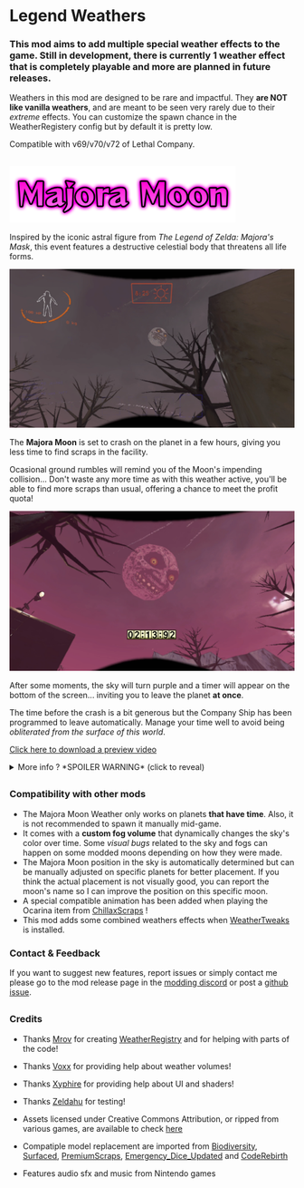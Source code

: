 # Legend Weathers

### This mod aims to add multiple special weather effects to the game. Still in development, there is currently **1 weather** effect that is completely playable and more are planned in future releases.

Weathers in this mod are designed to be rare and impactful. They **are NOT like vanilla weathers**, and are meant to be seen very rarely due to their *extreme* effects. You can customize the spawn chance in the WeatherRegistery config but by default it is pretty low.

Compatible with v69/v70/v72 of Lethal Company.

##

<img src="https://raw.githubusercontent.com/ZigzagAwaka/LegendWeathers/main/Previews/Logos/MajoraMoon-logo.png" width="400"/>

Inspired by the iconic astral figure from *The Legend of Zelda: Majora's Mask*, this event features a destructive celestial body that threatens all life forms.

![Preview](https://raw.githubusercontent.com/ZigzagAwaka/LegendWeathers/main/Previews/Images/MajoraMoon-image1.PNG)

The **Majora Moon** is set to crash on the planet in a few hours, giving you less time to find scraps in the facility.

Ocasional ground rumbles will remind you of the Moon's impending collision... Don't waste any more time as with this weather active, you'll be able to find more scraps than usual, offering a chance to meet the profit quota!

![Preview](https://raw.githubusercontent.com/ZigzagAwaka/LegendWeathers/main/Previews/Images/MajoraMoon-image2.PNG)

After some moments, the sky will turn purple and a timer will appear on the bottom of the screen... inviting you to leave the planet **at once**.

The time before the crash is a bit generous but the Company Ship has been programmed to leave automatically. Manage your time well to avoid being *obliterated from the surface of this world*.

[Click here to download a preview video](https://raw.githubusercontent.com/ZigzagAwaka/LegendWeathers/main/Previews/Videos/MajoraMoon-Preview.mp4)

<details><summary>More info ? *SPOILER WARNING* (click to reveal)</summary>

### Photo taken before disaster :

![Preview](https://raw.githubusercontent.com/ZigzagAwaka/LegendWeathers/main/Previews/Images/MajoraMoon-image3.PNG)
🌚 I hope for you to be in the ship before the last 5 seconds...

### Majora's Mask

![Preview](https://raw.githubusercontent.com/ZigzagAwaka/LegendWeathers/main/Previews/Images/MajoraMoon-image4.PNG)
When the Majora Moon Weather is active, an accursed and dangerous item will spawn inside the facility: the **Majora's Mask**.

While this mask is worth a **HUGE sum** of money, it comes with severe *side effects*... such as **a̷̤̖̾c̷͈̪̐͂c̴̯͐ȇ̷̜̹͗l̷̜͙̑̾e̷̢̙̓r̴̙̊a̵̤̍͐͜t̸̠͉͆͊ỉ̶̖̦͠n̶̤͂g̴͔͎̐̋ ̸̟̅̕t̶̳͍̓h̴̩̾e̵̫̲̒̒ ̶̼̀͝M̵̗͆å̸̙͗j̶̟̰̽ò̷̝̓r̸̃͝ͅả̵͎ ̸̠̋M̵̢̿̀o̷̰̅̍o̴͚̣͊͝n̸͕̙͝**.

<details><summary>More spoilers about the Majora's Mask</summary>

###
It is said that an evil and wicked power is bestowed upon the one who wears that mask. Don't even try, the result is **far worse** than a typical Masked enemy.

![Preview](https://raw.githubusercontent.com/ZigzagAwaka/LegendWeathers/main/Previews/Images/MajoraMoon-image5.PNG)

</details>

### Moon's Tear

![Preview](https://raw.githubusercontent.com/ZigzagAwaka/LegendWeathers/main/Previews/Images/MajoraMoon-image6.PNG)
Moon's Tears are some kind of shiny stones. Rumored to fall from the Moon's eye, they can be picked up by employees as highly valuable scraps.

<details><summary>Some secret about Moon's Tears</summary>

###
According to legend... each apparition of the Majora Moon has *1% chance* of triggering a rare Tears Showers event.

</details>

</details>

##

### Compatibility with other mods
- The Majora Moon Weather only works on planets **that have time**. Also, it is not recommended to spawn it manually mid-game.
- It comes with a **custom fog volume** that  dynamically changes the sky's color over time. Some *visual bugs* related to the sky and fogs can happen on some modded moons depending on how they were made.
- The Majora Moon position in the sky is automatically determined but can be manually adjusted on specific planets for better placement. If you think the actual placement is not visually good, you can report the moon's name so I can improve the position on this specific moon.
- A special compatible animation has been added when playing the Ocarina item from [ChillaxScraps](https://thunderstore.io/c/lethal-company/p/Zigzag/ChillaxScraps/) !
- This mod adds some combined weathers effects when [WeatherTweaks](https://thunderstore.io/c/lethal-company/p/mrov/WeatherTweaks/) is installed.

### Contact & Feedback
If you want to suggest new features, report issues or simply contact me please go to the mod release page in the [modding discord](https://discord.gg/XeyYqRdRGC) or post a [github issue](https://github.com/ZigzagAwaka/LegendWeathers).

##

### Credits

- Thanks [Mrov](https://thunderstore.io/c/lethal-company/p/mrov/) for creating [WeatherRegistry](https://thunderstore.io/c/lethal-company/p/mrov/WeatherRegistry/) and for helping with parts of the code!

- Thanks [Voxx](https://thunderstore.io/c/lethal-company/p/v0xx/) for providing help about weather volumes!

- Thanks [Xyphire](https://linktr.ee/Xyphire) for providing help about UI and shaders!

- Thanks [Zeldahu](https://thunderstore.io/c/lethal-company/p/Zeldahu/) for testing!

- Assets licensed under Creative Commons Attribution, or ripped from various games, are available to check [here](https://github.com/ZigzagAwaka/LegendWeathers/blob/main/assets-credits.txt)

- Compatiple model replacement are imported from [Biodiversity](https://thunderstore.io/c/lethal-company/p/super_fucking_cool_and_badass_team/Biodiversity/), [Surfaced](https://thunderstore.io/c/lethal-company/p/SurfacedTeam/Surfaced/), [PremiumScraps](https://thunderstore.io/c/lethal-company/p/Zigzag/PremiumScraps/), [Emergency_Dice_Updated](https://thunderstore.io/c/lethal-company/p/slayer6409/Emergency_Dice_Updated/) and [CodeRebirth](https://thunderstore.io/c/lethal-company/p/XuXiaolan/CodeRebirth/)

- Features audio sfx and music from Nintendo games